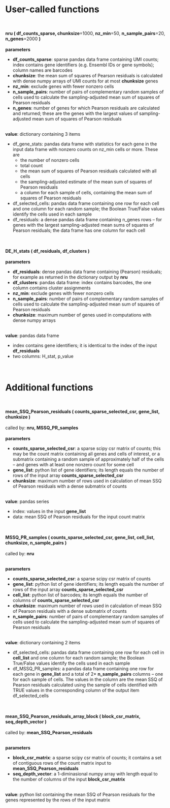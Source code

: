 # User-called functions
<br>

**nru ( df_counts_sparse, chunksize**=1000, **nz_min**=50, **n_sample_pairs**=20, **n_genes**=2000 **)**
<br><br>
__parameters__
-	**df_counts_sparse**: sparse pandas data frame containing UMI counts; index contains gene identifiers (e.g. Ensembl IDs or gene symbols); column names are barcodes
-	**chunksize**: the mean sum of squares of Pearson residuals is calculated with dense numpy arrays of  UMI counts for at most **chunksize** genes
-	**nz_min**:  exclude genes with fewer nonzero cells
-	**n_sample_pairs**: number of pairs of complementary random samples of cells used to calculate the sampling-adjusted mean sum of squares of Pearson residuals
-	**n_genes**: number of genes for which Pearson residuals are calculated and returned;  these are the genes with the largest values of sampling-adjusted mean sum of squares of Pearson residuals
<br><br>

__value__: dictionary containing 3 items
-	df_gene_stats: pandas data frame with statistics for each gene in the input data frame with nonzero counts on  nz_min  cells or more.  These are
    - the number of nonzero cells
    - total count
    - the mean sum of squares of Pearson residuals calculated with all cells
    - the sampling-adjusted estimate of the mean sum of squares of Pearson residuals
    - a column for each sample of cells, containing the mean sum of squares of Pearson residuals
-	df_selected_cells:  pandas data frame containing one row for each cell and one column for each random sample; the Boolean True/False values identify the cells used in each sample
-	df_residuals: a dense pandas data frame containing n_genes rows – for genes with the largest sampling-adjusted mean sums of squares of Pearson residuals; the data frame has one column for each cell
<br><br><br>

**DE_H_stats ( df_residuals, df_clusters )**
<br><br>
__parameters__
-	**df_residuals**: dense pandas data frame containing (Pearson) residuals; for example as returned in the dictionary output by **nru**
-	**df_clusters**:  pandas data frame:  index contains barcodes, the one column contains cluster assignments
-	**nz_min**:  exclude genes with fewer nonzero cells
-	**n_sample_pairs**: number of pairs of complementary random samples of cells used to calculate the sampling-adjusted mean sum of squares of Pearson residuals
-	**chunksize**: maximum number of genes used in computations with dense numpy arrays
<br><br>

__value__: pandas data frame 
-	index contains gene identifiers; it is identical to the index of the input **df_residuals**
-	two columns:   H_stat,  p_value
<br><br><br>

# Additional functions
<br>

**mean_SSQ_Pearson_residuals  ( counts_sparse_selected_csr, gene_list, chunksize )**
<br><br>
called by: **nru, MSSQ_PR_samples**
<br><br>
__parameters__
-	**counts_sparse_selected_csr**: a sparse scipy csr matrix of counts; this may be the count matrix containing all genes and cells of interest, or a submatrix containing a random sample of approximately half of the cells – and genes with at least one nonzero count for some cell
-	**gene_list**: python list of gene identifiers; its length equals the number of rows of the input array **counts_sparse_selected_csr**
-	**chunksize**: maximum number of rows used in calculation of mean SSQ of Pearson residuals with a dense submatrix of counts
<br><br>

__value__: pandas series
-	index: values in the input **gene_list**
-	data: mean SSQ of Pearson residuals for the input count matrix
<br><br><br>

**MSSQ_PR_samples  ( counts_sparse_selected_csr, gene_list, cell_list, chunksize, n_sample_pairs )**
<br><br>
called by: **nru**
<br><br>

__parameters__
-	**counts_sparse_selected_csr**: a sparse scipy csr matrix of counts
-	**gene_list**: python list of gene identifiers; its length equals the number of rows of the input array **counts_sparse_selected_csr**
-	**cell_list**: python list of barcodes; its length equals the number of columns of **counts_sparse_selected_csr**
-	**chunksize**: maximum number of rows used in calculation of mean SSQ of Pearson residuals with a dense submatrix of counts
-	**n_sample_pairs**: number of pairs of complementary random samples of cells used to calculate the sampling-adjusted mean sum of squares of Pearson residuals 
<br><br>

__value__: dictionary containing 2 items
-	df_selected_cells:  pandas data frame containing one row for each cell in **cell_list**  and one column for each random sample; the Boolean True/False values identify the cells used in each sample
-	df_MSSQ_PR_samples: a pandas data frame containing  one row for each gene in **gene_list** and a total of  2* **n_sample_pairs**  columns – one for each sample of cells.   The values in the column are the mean SSQ of Pearson residuals calculated using the sample of cells identified with TRUE values in the corresponding column of the output item df_selected_cells
<br><br><br>

**mean_SSQ_Pearson_residuals_array_block  ( block_csr_matrix, seq_depth_vector )**
<br><br>
called by: **mean_SSQ_Pearson_residuals**
<br><br>

__parameters__
-	**block_csr_matrix**: a sparse scipy csr matrix of counts; it contains a set of contiguous rows of the count matrix input to **mean_SSQ_Pearson_residuals** 
-	**seq_depth_vector**: a 1-diminasional numpy array with length equal to the number of columns of the input **block_csr_matrix**
<br><br>

__value__: python list containing the mean SSQ of Pearson residuals for the genes represented by the rows of the input matrix




























